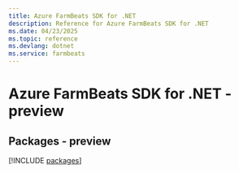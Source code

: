 ```yaml
---
title: Azure FarmBeats SDK for .NET
description: Reference for Azure FarmBeats SDK for .NET
ms.date: 04/23/2025
ms.topic: reference
ms.devlang: dotnet
ms.service: farmbeats
---
```

# Azure FarmBeats SDK for .NET - preview
## Packages - preview
[!INCLUDE [packages](farmbeats-index.md)]